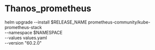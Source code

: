 # Thanos_prometheus


helm upgrade --install $RELEASE_NAME prometheus-community/kube-prometheus-stack \
    --namespace $NAMESPACE \
    --values values.yaml \
    --version "60.2.0"
